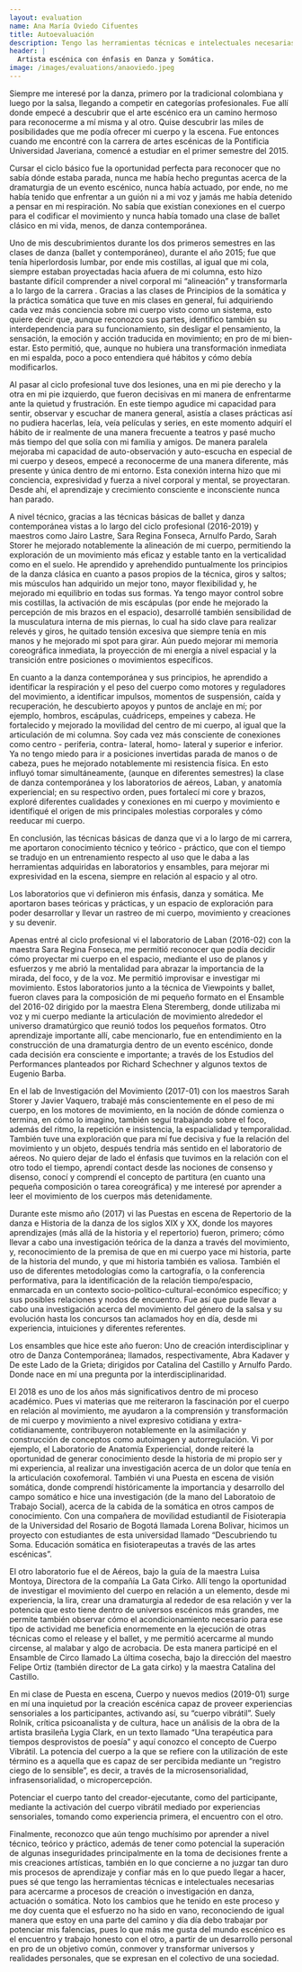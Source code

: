 ```yaml
---
layout: evaluation
name: Ana María Oviedo Cifuentes
title: Autoevaluación
description: Tengo las herramientas técnicas e intelectuales necesarias para acercarme a procesos de creación o investigación en danza, actuación o somática.
header: |
  Artista escénica con énfasis en Danza y Somática.
image: /images/evaluations/anaoviedo.jpeg
---
```



Siempre me interesé por la danza, primero por la tradicional colombiana y luego por la salsa, llegando a competir en categorías profesionales. Fue allí donde empecé a descubrir que el arte escénico era un camino hermoso para reconocerme a mí misma y al otro. Quise descubrir las miles de posibilidades que me podía ofrecer mi cuerpo y la escena. Fue entonces cuando me encontré con la carrera de artes escénicas de la Pontificia Universidad Javeriana, comencé a estudiar en el primer semestre del 2015.

Cursar el ciclo básico fue la oportunidad perfecta para reconocer que no sabía dónde estaba parada, nunca me había hecho preguntas acerca de la dramaturgia de un evento escénico, nunca había actuado, por ende, no me había tenido que enfrentar a un guión ni a mi voz y jamás me había detenido a pensar en mi respiración. No sabía que existían conexiones en el cuerpo para el codificar el movimiento y nunca había tomado una clase de ballet clásico en mi vida, menos, de danza contemporánea.

Uno de mis descubrimientos durante los dos primeros semestres en las clases de danza (ballet y contemporáneo), durante el año 2015; fue que tenía hiperlordosis lumbar, por ende mis costillas, al igual que mi cola, siempre estaban proyectadas hacia afuera de mi columna, esto hizo bastante difícil comprender a nivel corporal mi “alineación” y transformarla a lo largo de la carrera . Gracias a las clases de Principios de la somática y la práctica somática que tuve en mis clases en general, fui adquiriendo cada vez más conciencia sobre mi cuerpo visto como un sistema, esto quiere decir que, aunque reconozco sus partes, identifico también su interdependencia para su funcionamiento, sin desligar el pensamiento, la sensación, la emoción y acción traducida en movimiento; en pro de mi bien-estar. Esto permitió, que, aunque no hubiera una transformación inmediata en mi espalda, poco a poco entendiera qué hábitos y cómo debía modificarlos.

Al pasar al ciclo profesional tuve dos lesiones, una en mi pie derecho y la otra en mi pie izquierdo, que fueron decisivas en mi manera de enfrentarme ante la quietud y frustración. En este tiempo agudice mi capacidad para sentir, observar y escuchar de manera general, asistía a clases prácticas así no pudiera hacerlas, leía, veía películas y series, en este momento adquirí el hábito de ir realmente de una manera frecuente a teatros y pasé mucho más tiempo del que solía con mi familia y amigos. De manera paralela mejoraba mi capacidad de auto-observación y auto-escucha en especial de mi cuerpo y deseos, empecé a reconocerme de una manera diferente, más presente y única dentro de mi entorno. Esta conexión interna hizo que mi conciencia, expresividad y fuerza a nivel corporal y mental, se proyectaran. Desde ahí, el aprendizaje y crecimiento consciente e inconsciente nunca han parado.

A nivel técnico, gracias a las técnicas básicas de ballet y danza contemporánea vistas a lo largo del ciclo profesional (2016-2019) y maestros como Jairo Lastre, Sara Regina Fonseca, Arnulfo Pardo, Sarah Storer he mejorado notablemente la alineación de mi cuerpo, permitiendo la exploración de un movimiento más eficaz y estable tanto en la verticalidad como en el suelo. He aprendido y aprehendido puntualmente los principios de la danza clásica en cuanto a pasos propios de la técnica, giros y saltos; mis músculos han adquirido un mejor tono, mayor flexibilidad y, he mejorado mi equilibrio en todas sus formas. Ya tengo mayor control sobre mis costillas, la activación de mis escápulas (por ende he mejorado la percepción de mis brazos en el espacio), desarrollé también sensibilidad de la musculatura interna de mis piernas, lo cual ha sido clave para realizar relevés y giros, he quitado tensión excesiva que siempre tenía en mis manos y he mejorado mi spot para girar. Aún puedo mejorar mi memoria coreográfica inmediata, la proyección de mi energía a nivel espacial y la transición entre posiciones o movimientos específicos.

En cuanto a la danza contemporánea y sus principios, he aprendido a identificar la respiración y el peso del cuerpo como motores y reguladores del movimiento, a identificar impulsos, momentos de suspensión, caída y recuperación, he descubierto apoyos y puntos de anclaje en mí; por ejemplo, hombros, escápulas, cuádriceps, empeines y cabeza. He fortalecido y mejorado la movilidad del centro de mi cuerpo, al igual que la articulación de mi columna. Soy cada vez más consciente de conexiones como centro - periferia, contra- lateral, homo- lateral y superior e inferior. Ya no tengo miedo para ir a posiciones invertidas parada de manos o de cabeza, pues he mejorado notablemente mi resistencia física. En esto influyó tomar simultáneamente, (aunque en diferentes semestres) la clase de danza contemporánea y los laboratorios de aéreos, Laban, y anatomía experiencial;  en su respectivo orden, pues fortalecí mi core y brazos, exploré diferentes cualidades y conexiones en mi cuerpo y movimiento e identifiqué el origen de mis principales molestias corporales y cómo reeducar mi cuerpo.

En conclusión, las técnicas básicas de danza que vi a lo largo de mi carrera, me aportaron conocimiento técnico y teórico - práctico, que con el tiempo se tradujo en un entrenamiento respecto al uso que le daba a las herramientas adquiridas en laboratorios y ensambles, para mejorar mi expresividad en la escena, siempre en relación al espacio y al otro.

Los laboratorios que vi definieron mis énfasis, danza y somática. Me aportaron bases teóricas y prácticas, y un espacio de exploración  para poder desarrollar y llevar un rastreo de mi cuerpo, movimiento y creaciones y su devenir.

 Apenas entré al ciclo profesional vi el laboratorio de Laban (2016-02) con la maestra Sara Regina Fonseca, me permitió reconocer que podía decidir cómo proyectar mi cuerpo en el espacio, mediante el uso de planos y esfuerzos y me abrió la mentalidad para abrazar la importancia de la mirada, del foco, y de la voz. Me permitió improvisar e investigar mi movimiento. Estos laboratorios junto a la técnica de Viewpoints y ballet, fueron claves para la composición de mi pequeño formato en el Ensamble del 2016-02 dirigido por la maestra Elena Steremberg, donde utilizaba mi voz y mi cuerpo mediante la articulación de movimiento alrededor el universo dramatúrgico que reunió todos los pequeños formatos. Otro aprendizaje importante allí, cabe mencionarlo, fue en entendimiento en la construcción de una dramaturgia dentro de un evento escénico, donde cada decisión era consciente e importante; a través de los Estudios del Performances planteados por Richard Schechner y algunos textos de Eugenio Barba.

En el lab de Investigación del Movimiento (2017-01) con los maestros Sarah Storer y Javier Vaquero, trabajé más conscientemente en el peso de mi cuerpo, en los motores de movimiento, en la noción de dónde comienza o termina, en cómo lo imagino, también seguí trabajando sobre el foco, además del ritmo, la repetición e insistencia, la espacialidad y temporalidad. También tuve una exploración que para mí fue decisiva y fue la relación del movimiento y un objeto, después tendría más sentido en el laboratorio de aéreos. No quiero dejar de lado el énfasis que tuvimos en la relación con el otro todo el tiempo, aprendí contact desde las nociones de consenso y disenso, conocí y comprendí el concepto de partitura (en cuanto una pequeña composición o tarea coreográfica) y me interesé por aprender a leer el movimiento de los cuerpos más detenidamente.

Durante este mismo año (2017) vi las Puestas en escena de Repertorio de la danza e Historia de la danza de los siglos XIX y XX, donde los mayores aprendizajes (más allá de la historia y el repertorio) fueron, primero; cómo llevar a cabo una investigación teórica de la danza a través del movimiento, y, reconocimiento de la premisa de que en mi cuerpo yace mi historia, parte de la historia del mundo, y que mi historia también es valiosa. También el uso de diferentes metodologías como la cartografía, o la conferencia performativa, para la identificación de la relación tiempo/espacio, enmarcada en un contexto socio-político-cultural-económico específico; y sus posibles relaciones y nodos de encuentro. Fue así que pude llevar a cabo una investigación acerca del movimiento del género de la salsa y su evolución hasta los concursos tan aclamados hoy en día, desde mi experiencia, intuiciones y diferentes referentes.

Los ensambles que hice este año fueron: Uno de creación interdisciplinar y otro de Danza Contemporánea; llamados, respectivamente, Abra Kadaver y De este Lado de la Grieta; dirigidos por Catalina del Castillo y Arnulfo Pardo. Donde nace en mí una pregunta por la interdisciplinaridad.

El 2018 es uno de los años más significativos dentro de mi proceso académico. Pues vi materias que me reiteraron la fascinación por el cuerpo en relación al movimiento, me ayudaron a la comprensión y transformación de mi cuerpo y movimiento a nivel expresivo cotidiana y extra-cotidianamente, contribuyeron notablemente en la asimilación y construcción de conceptos como autoimagen y autorregulación. Vi por ejemplo, el Laboratorio de Anatomía Experiencial, donde reiteré la oportunidad de generar conocimiento desde la historia de mi propio ser y mi experiencia, al realizar una investigación acerca de un dolor que tenía en la articulación coxofemoral. También vi una Puesta en escena de visión somática, donde comprendí históricamente la importancia y desarrollo del campo somático e hice una investigación (de la mano del Laboratoio de Trabajo Social), acerca de la cabida de la somática en otros campos de conocimiento. Con una compañera de movilidad estudiantil de Fisioterapia de la Universidad del Rosario de Bogotá llamada Lorena Bolivar, hicimos un proyecto con estudiantes de esta universidad llamado “Descubriendo tu Soma. Educación somática en fisioterapeutas a través de las artes escénicas”.

El otro laboratorio fue el de Aéreos, bajo la guía de la maestra Luisa Montoya, Directora de la compañía La Gata Cirko. Allí tengo la oportunidad de investigar el movimiento del cuerpo en relación a un elemento, desde mi experiencia, la lira, crear una dramaturgia al rededor de esa relación y ver la potencia que esto tiene dentro de universos escénicos más grandes, me permite también observar cómo el acondicionamiento necesario para ese tipo de actividad me beneficia enormemente en la ejecución de otras técnicas como el release y el ballet, y me permitió acercarme al mundo circense, al malabar y algo de acrobacia. De esta manera participé en el Ensamble de Circo llamado La última cosecha, bajo la dirección del maestro Felipe Ortiz (también director de La gata cirko) y la maestra Catalina del Castillo.


En mi clase de Puesta en escena, Cuerpo y nuevos medios (2019-01) surge en mí una inquietud por la creación escénica capaz de proveer experiencias sensoriales a los participantes, activando así, su “cuerpo vibrátil”. Suely Rolnik, crítica psicoanalista y de cultura, hace un análisis de la obra de la artista brasileña Lygia Clark, en un texto llamado “Una terapéutica para tiempos desprovistos de poesía” y aquí conozco el concepto de Cuerpo Vibrátil. La potencia del cuerpo a la que se refiere con la utilización de este término es a aquella que es capaz de ser percibida mediante un “registro ciego de lo sensible”, es decir, a través de la microsensorialidad, infrasensorialidad, o micropercepción.

Potenciar el cuerpo tanto del creador-ejecutante, como del participante, mediante la activación del cuerpo vibrátil mediado por experiencias sensoriales, tomando como experiencia primera, el encuentro con el otro.

Finalmente, reconozco que aún tengo muchísimo por aprender a nivel técnico, teórico y práctico, además de tener como potencial la superación de algunas inseguridades principalmente en la toma de decisiones frente a mis creaciones artísticas, también en lo que concierne a no juzgar tan duro mis procesos de aprendizaje y confiar más en lo que puedo llegar a hacer, pues sé que tengo las herramientas técnicas e intelectuales necesarias para acercarme a procesos de creación o investigación en danza, actuación o somática. Noto los cambios que he tenido en este proceso y me doy cuenta que el esfuerzo no ha sido en vano, reconociendo de igual manera que estoy en una parte del camino y día día debo trabajar por potenciar mis falencias, pues lo que más me gusta del mundo escénico es el encuentro y trabajo honesto con el otro, a partir de un desarrollo personal en pro de un objetivo común, conmover y transformar universos y realidades personales, que se expresan en el colectivo de una sociedad.
